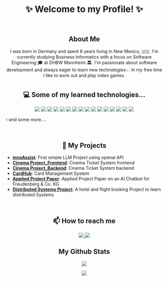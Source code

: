 <h1 align="center">
 ✨ Welcome to my Profile! ✨
</h1>
<br>
<h2 align="center">
 About Me
</h2>

<p align="center">
I was born in Germany and spent 8 years living in New Mexico, 🇺🇸. I'm currently studying Business Informatics with a focus on Software Engineering 🎓 at DHBW Mannheim 🏛. I'm passionate about software development and always eager to learn new technologies💡. In my free time I like to work out and play video games.
</p>

<h1></h1>

<h2 align="center">💻 Some of my learned technologies...</h2>

<p align="center">
 <img src="https://img.shields.io/badge/-Java-black?style=flat-square&logo=oracle"/>
 <img src="https://img.shields.io/badge/-Python-black?style=flat-square&logo=python"/>
 <img src="https://img.shields.io/badge/-JavaScript-black?style=flat-square&logo=javascript"/>
 <img src="https://img.shields.io/badge/-React-black?style=flat-square&logo=react"/>
 <img src="https://img.shields.io/badge/-Next.js-black?style=flat-square&logo=next.js"/>
 <img src="https://img.shields.io/badge/-NodeJS-black?style=flat-square&logo=Node.js"/>
 <img src="https://img.shields.io/badge/-SvelteKit-black?style=flat-square&logo=svelte"/>
 <img src="https://img.shields.io/badge/-SAP%20UI5-black?style=flat-square&logo=sap"/>
 <img src="https://img.shields.io/badge/-SQL-black?style=flat-square&logo=mysql"/>
 <img src="https://img.shields.io/badge/-Docker-black?style=flat-square&logo=docker"/>
 <img src="https://img.shields.io/badge/-Jenkins-black?style=flat-square&logo=jenkins"/>
 <img src="https://img.shields.io/badge/-Sonar-black?style=flat-square&logo=sonar"/>
 <img src="https://img.shields.io/badge/-SonarQube-black?style=flat-square&logo=sonarqube"/>
 <img src="https://img.shields.io/badge/-Git-black?style=flat-square&logo=git"/>
 <img src="https://img.shields.io/badge/-GitHub-black?style=flat-square&logo=github"/>
 <img src="https://img.shields.io/badge/-GitLab-black?style=flat-square&logo=gitlab"/>
</p>

✨and some more....

<br>

<h2 align="center">🚀 My Projects</h2>

- [**innoAssist**](https://github.com/uiyoungkim/InnoAssist.git): First simple LLM Project using openai API 
- [**Cinema Project_Frontend**](https://github.com/rickertmar/KinoticketFrontend.git): Cinema Ticket System frontend
- [**Cinema Project_Backend**](https://github.com/rickertmar/KinoticketSystem.git): Cinema Ticket System backend
- [**CardHub**](https://github.com/WWI22SEA/Anki-Project.git): Card Management System
- [**Applied Project Paper**](https://github.com/zxTyphoon/applied-project-paper): Applied Project Paper on an AI Chatbot for Freudenberg & Co. KG
- [**Distributed Systems Project**](https://github.com/K-Lorenz/VerteilteSystemeV2): A hotel and flight booking Project to learn distributed Systems
<br>
 
<h2 align="center"> 📫 How to reach me </h2>
 
<p align="center">
 <a href="mailto:seantylerstraub@gmail.com">
  <img src="https://img.shields.io/badge/-seantylerstraub@gmail.com-c14438?style=flat-square&logo=Gmail&logoColor=white&link=mailto:seantylerstraub@gmail.com"/>
 </a>
   <a href="https://www.linkedin.com/in/tyler-straub-8b85b7252/">
  <img src="https://img.shields.io/badge/-Tyler Straub-blue?style=flat-square&logo=Linkedin&logoColor=white&link=https://www.linkedin.com/in/tyler-straub-8b85b7252/"/>
  </a>
</p>
 
<h2 align="center"> My Github Stats </h2>
<p align="center">
<img src="https://github-readme-streak-stats.herokuapp.com/?user=zxTyphoon&show_icons=true&locale=en&layout=compact&theme=ambient_gradient&line_height=0" />
</p>
<p align="center">
  <img src="https://github-readme-stats.vercel.app/api?username=zxTyphoon&show_icons=true&theme=ambient_gradient&line_height=27&show=prs_merged,prs_merged_percentage&hide=stars&hide_rank=true&hide_title=true&include_all_commits=true">
</p> 
